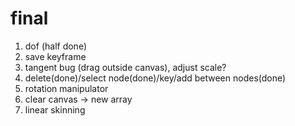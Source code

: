 # final

1. dof (half done)
2. save keyframe 
3. tangent bug (drag outside canvas), adjust scale? 
4. delete(done)/select node(done)/key/add between nodes(done)
5. rotation manipulator
6. clear canvas -> new array
7. linear skinning